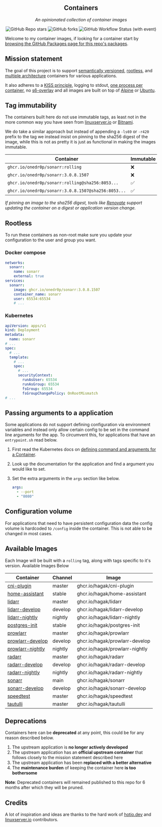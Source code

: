 <!---
NOTE: AUTO-GENERATED FILE
to edit this file, instead edit its template at: ./scripts/templates/README.md.j2
-->
<div align="center">


## Containers

_An opinionated collection of container images_

</div>

<div align="center">

![GitHub Repo stars](https://img.shields.io/github/stars/onedr0p/containers?style=for-the-badge)
![GitHub forks](https://img.shields.io/github/forks/onedr0p/containers?style=for-the-badge)
![GitHub Workflow Status (with event)](https://img.shields.io/github/actions/workflow/status/onedr0p/containers/release-scheduled.yaml?style=for-the-badge&label=Scheduled%20Release)

</div>

Welcome to my container images, if looking for a container start by [browsing the GitHub Packages page for this repo's packages](https://github.com/onedr0p?tab=packages&repo_name=containers).

## Mission statement

The goal of this project is to support [semantically versioned](https://semver.org/), [rootless](https://rootlesscontaine.rs/), and [multiple architecture](https://www.docker.com/blog/multi-arch-build-and-images-the-simple-way/) containers for various applications.

It also adheres to a [KISS principle](https://en.wikipedia.org/wiki/KISS_principle), logging to stdout, [one process per container](https://testdriven.io/tips/59de3279-4a2d-4556-9cd0-b444249ed31e/), no [s6-overlay](https://github.com/just-containers/s6-overlay) and all images are built on top of [Alpine](https://hub.docker.com/_/alpine) or [Ubuntu](https://hub.docker.com/_/ubuntu).

## Tag immutability

The containers built here do not use immutable tags, as least not in the more common way you have seen from [linuxserver.io](https://fleet.linuxserver.io/) or [Bitnami](https://bitnami.com/stacks/containers).

We do take a similar approach but instead of appending a `-ls69` or `-r420` prefix to the tag we instead insist on pinning to the sha256 digest of the image, while this is not as pretty it is just as functional in making the images immutable.

| Container                                          | Immutable |
|----------------------------------------------------|-----------|
| `ghcr.io/onedr0p/sonarr:rolling`                   | ❌         |
| `ghcr.io/onedr0p/sonarr:3.0.8.1507`                | ❌         |
| `ghcr.io/onedr0p/sonarr:rolling@sha256:8053...`    | ✅         |
| `ghcr.io/onedr0p/sonarr:3.0.8.1507@sha256:8053...` | ✅         |

_If pinning an image to the sha256 digest, tools like [Renovate](https://github.com/renovatebot/renovate) support updating the container on a digest or application version change._

## Rootless

To run these containers as non-root make sure you update your configuration to the user and group you want.

### Docker compose

```yaml
networks:
  sonarr:
    name: sonarr
    external: true
services:
  sonarr:
    image: ghcr.io/onedr0p/sonarr:3.0.8.1507
    container_name: sonarr
    user: 65534:65534
    # ...
```

### Kubernetes

```yaml
apiVersion: apps/v1
kind: Deployment
metadata:
  name: sonarr
# ...
spec:
  # ...
  template:
    # ...
    spec:
      # ...
      securityContext:
        runAsUser: 65534
        runAsGroup: 65534
        fsGroup: 65534
        fsGroupChangePolicy: OnRootMismatch
# ...
```

## Passing arguments to a application

Some applications do not support defining configuration via environment variables and instead only allow certain config to be set in the command line arguments for the app. To circumvent this, for applications that have an `entrypoint.sh` read below.

1. First read the Kubernetes docs on [defining command and arguments for a Container](https://kubernetes.io/docs/tasks/inject-data-application/define-command-argument-container/).
2. Look up the documentation for the application and find a argument you would like to set.
3. Set the extra arguments in the `args` section like below.

    ```yaml
    args:
      - --port
      - "8080"
    ```

## Configuration volume

For applications that need to have persistent configuration data the config volume is hardcoded to `/config` inside the container. This is not able to be changed in most cases.

## Available Images

Each Image will be built with a `rolling` tag, along with tags specific to it's version. Available Images Below

Container | Channel | Image
--- | --- | ---
[cni-plugin](https://github.com/hagak/pkgs/container/cni-plugin) | master | ghcr.io/hagak/cni-plugin
[home-assistant](https://github.com/hagak/pkgs/container/home-assistant) | stable | ghcr.io/hagak/home-assistant
[lidarr](https://github.com/hagak/pkgs/container/lidarr) | master | ghcr.io/hagak/lidarr
[lidarr-develop](https://github.com/hagak/pkgs/container/lidarr-develop) | develop | ghcr.io/hagak/lidarr-develop
[lidarr-nightly](https://github.com/hagak/pkgs/container/lidarr-nightly) | nightly | ghcr.io/hagak/lidarr-nightly
[postgres-init](https://github.com/hagak/pkgs/container/postgres-init) | stable | ghcr.io/hagak/postgres-init
[prowlarr](https://github.com/hagak/pkgs/container/prowlarr) | master | ghcr.io/hagak/prowlarr
[prowlarr-develop](https://github.com/hagak/pkgs/container/prowlarr-develop) | develop | ghcr.io/hagak/prowlarr-develop
[prowlarr-nightly](https://github.com/hagak/pkgs/container/prowlarr-nightly) | nightly | ghcr.io/hagak/prowlarr-nightly
[radarr](https://github.com/hagak/pkgs/container/radarr) | master | ghcr.io/hagak/radarr
[radarr-develop](https://github.com/hagak/pkgs/container/radarr-develop) | develop | ghcr.io/hagak/radarr-develop
[radarr-nightly](https://github.com/hagak/pkgs/container/radarr-nightly) | nightly | ghcr.io/hagak/radarr-nightly
[sonarr](https://github.com/hagak/pkgs/container/sonarr) | main | ghcr.io/hagak/sonarr
[sonarr-develop](https://github.com/hagak/pkgs/container/sonarr-develop) | develop | ghcr.io/hagak/sonarr-develop
[speedtest](https://github.com/hagak/pkgs/container/speedtest) | master | ghcr.io/hagak/speedtest
[tautulli](https://github.com/hagak/pkgs/container/tautulli) | master | ghcr.io/hagak/tautulli


## Deprecations

Containers here can be **deprecated** at any point, this could be for any reason described below.

1. The upstream application is **no longer actively developed**
2. The upstream application has an **official upstream container** that follows closely to the mission statement described here
3. The upstream application has been **replaced with a better alternative**
4. The **maintenance burden** of keeping the container here **is too bothersome**

**Note**: Deprecated containers will remained published to this repo for 6 months after which they will be pruned.

## Credits

A lot of inspiration and ideas are thanks to the hard work of [hotio.dev](https://hotio.dev/) and [linuxserver.io](https://www.linuxserver.io/) contributors.